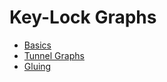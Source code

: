 # Key-Lock Graphs

- [Basics](notebooks/basics.ipynb)
- [Tunnel Graphs](notebooks/tunnel.ipynb)
- [Gluing](notebooks/gluing.ipynb)
